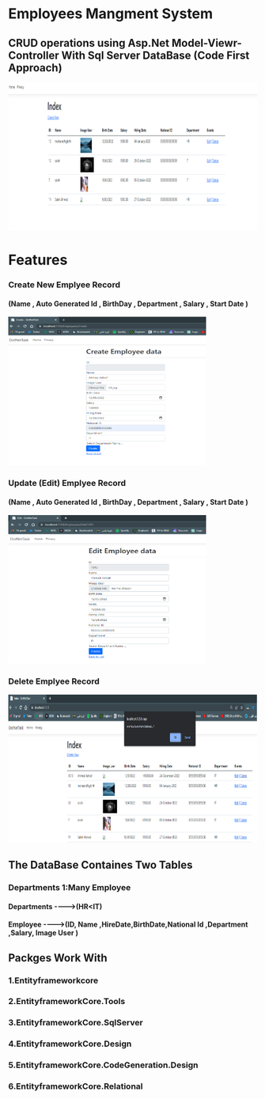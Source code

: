 # Employees Mangment System

## CRUD operations using Asp.Net Model-Viewr-Controller With Sql Server DataBase (Code First Approach)

<img src="./1.png" width=600px Height=300px></img>

# Features

### Create New Emplyee Record

#### (Name , Auto Generated Id , BirthDay , Department , Salary , Start Date )

<img src="./2.png" width=400px Height=300px></img>

### Update (Edit) Emplyee Record

#### (Name , Auto Generated Id , BirthDay , Department , Salary , Start Date )

<img src="./3.png" width=400px Height=300px></img>

### Delete Emplyee Record

<img src="./4.png" width=600px Height=300px></img>

## The DataBase Containes Two Tables

### Departments 1:Many Employee

#### Departments ---->(HR<IT)

#### Employee ---->(ID, Name ,HireDate,BirthDate,National Id ,Department ,Salary, Image User )

## Packges Work With

### 1.Entityframeworkcore

### 2.EntityframeworkCore.Tools

### 3.EntityframeworkCore.SqlServer

### 4.EntityframeworkCore.Design

### 5.EntityframeworkCore.CodeGeneration.Design

### 6.EntityframeworkCore.Relational
